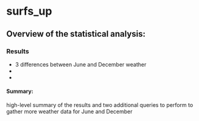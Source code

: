# surfs_up
## Overview of the statistical analysis:

### Results 
 - 3 differences between June and December weather
 -
 -
 
#### Summary:
high-level summary of the results and  two additional queries to perform to gather more weather data for June and December
